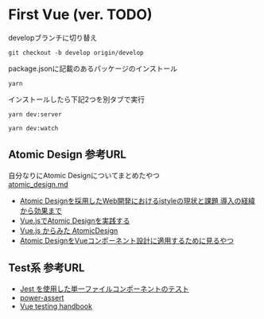 # First Vue (ver. TODO)

developブランチに切り替え
```
git checkout -b develop origin/develop
```
package.jsonに記載のあるパッケージのインストール
```
yarn
```

インストールしたら下記2つを別タブで実行

```
yarn dev:server
```

```
yarn dev:watch
```


## Atomic Design 参考URL
自分なりにAtomic Designについてまとめたやつ  
<a href="./atomic_design.md" target="_blank">atomic_design.md</a>

- <a href="https://logmi.jp/tech/articles/320358" target="_blank">Atomic Designを採用したWeb開発におけるistyleの現状と課題 導入の経緯から効果まで</a>
- <a href="https://qiita.com/hareku/items/04705fcf92cc80ec4095" target="_blank">Vue.jsでAtomic Designを実践する</a>
- <a href="https://medium.com/@t_sugawara/vue-js-%E3%81%8B%E3%82%89%E3%81%BF%E3%81%9F-atomicdesign-e90517842801" target="_blank">Vue.js からみた AtomicDesign</a>
- <a href="http://arm4.hatenablog.com/entry/2018/11/07/172651" target="_blank">Atomic DesignをVueコンポーネント設計に適用するために見るやつ</a>


## Test系 参考URL
- <a href="https://vue-test-utils.vuejs.org/ja/guides/testing-single-file-components-with-jest.html" target="_blank">Jest を使用した単一ファイルコンポーネントのテスト</a>
- <a href="https://github.com/power-assert-js/power-assert" target="_blank">power-assert</a>
- <a href="https://lmiller1990.github.io/vue-testing-handbook/" target="_blank">Vue testing handbook</a>



<a href="" target="_blank"></a>
